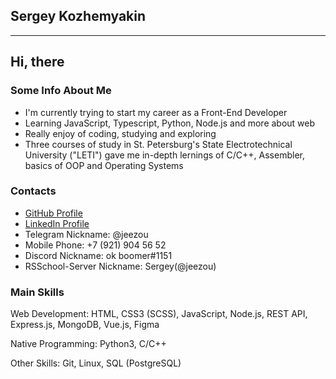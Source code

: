 ## Sergey Kozhemyakin
---

## Hi, there

### Some Info About Me
- I'm currently trying to start my career as a Front-End Developer
- Learning JavaScript, Typescript, Python, Node.js and more about web 
- Really enjoy of coding, studying and exploring 
- Three courses of study in St. Petersburg's State Electrotechnical University ("LETI") gave me in-depth lernings of C/C++, Assembler, basics of OOP and Operating Systems

### Contacts
- [GitHub Profile](https://github.com/jeezou)
- [LinkedIn Profile](https://www.linkedin.com/in/pugocoder/)
- Telegram Nickname: @jeezou 
- Mobile Phone: +7 (921) 904 56 52
- Discord Nickname: ok boomer#1151
- RSSchool-Server Nickname: Sergey(@jeezou)

### Main Skills
Web Development: HTML, CSS3 (SCSS), JavaScript, Node.js, REST API, Express.js, MongoDB, Vue.js, Figma

Native Programming: Python3, C/C++

Other Skills: Git, Linux, SQL (PostgreSQL)